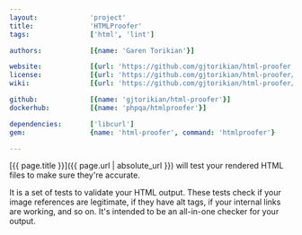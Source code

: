 ```yaml
---
layout:             'project'
title:              'HTMLProofer'
tags:               ['html', 'lint']

authors:            [{name: 'Garen Torikian'}] 

website:            [{url: 'https://github.com/gjtorikian/html-proofer'}] 
license:            [{url: 'https://github.com/gjtorikian/html-proofer/blob/master/LICENSE.txt', label: 'MIT License'}] 
wiki:               [{url: 'https://github.com/gjtorikian/html-proofer/wiki'}] 

github:             [{name: 'gjtorikian/html-proofer'}] 
dockerhub:          [{name: 'phpqa/htmlproofer'}]

dependencies:       ['libcurl']
gem:                {name: 'html-proofer', command: 'htmlproofer'}      

---
```


[{{ page.title }}]({{ page.url | absolute_url }}) will test your rendered HTML files to make sure they're accurate.

<!--more--> 

It is a set of tests to validate your HTML output.
These tests check if your image references are legitimate, if they have alt tags, if your internal links are working, and so on.
It's intended to be an all-in-one checker for your output.
